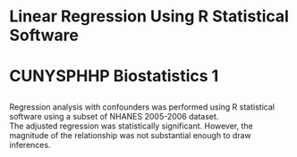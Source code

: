 # Linear Regression Using R Statistical Software

<h1>CUNYSPHHP Biostatistics 1</h1>
<h2></h2>
<b></b>
<em></em>
Regression analysis with confounders was performed using R statistical software using a subset of NHANES 2005-2006 dataset. <br>
The adjusted regression was statistically significant. However, the magnitude of the relationship was not substantial enough to draw inferences.
